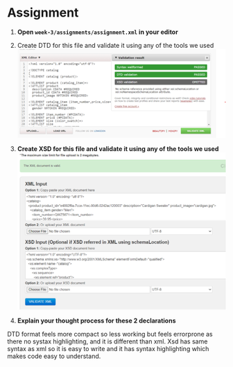 # Assignment

1. **Open `week-3/assignments/assignment.xml` in your editor**
2. Create DTD for this file and validate it using any of the tools we used
![image info](../assets/q2.png)

3. **Create XSD for this file and validate it using any of the tools we used**
![image info](../assets/q3.png)

4. **Explain your thought process for these 2 declarations**

DTD format feels more compact so less working but feels errorprone as there no systax highlighting, and it is different than xml. Xsd has same syntax as xml so it is easy to write and it has syntax highlighting which makes code easy to understand.

